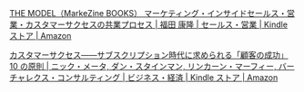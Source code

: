 [THE MODEL（MarkeZine BOOKS） マーケティング・インサイドセールス・営業・カスタマーサクセスの共業プロセス | 福田 康隆 | セールス・営業 | Kindle ストア | Amazon](https://www.amazon.co.jp/dp/B07M5W8GCQ)

[カスタマーサクセス――サブスクリプション時代に求められる「顧客の成功」10 の原則 | ニック・メータ, ダン・スタインマン, リンカーン・マーフィー, バーチャレクス・コンサルティング | ビジネス・経済 | Kindle ストア | Amazon](https://www.amazon.co.jp/dp/B07D7V5R8H)
